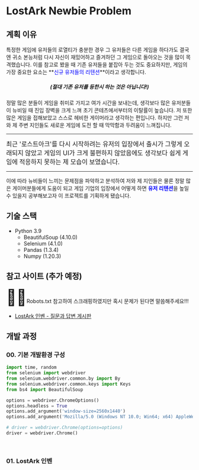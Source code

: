 # LostArk Newbie Problem

## 계획 이유

특정한 게임에 유저들의 로열티가 충분한 경우 그 유저들은 다른 게임을 하다가도 결국엔 귀소 본능처럼 다시 자신이 재밌어하고 즐겨하던 그 게임으로 돌아오는 것을 많이 목격했습니다. 이를 참고로 봤을 때 기존 유저들을 붙잡아 두는 것도 중요하지만, 게임의 가장 중요한 요소는 **<span style="color: blue">신규 유저들의 리텐션</span>**이라고 생각합니다.

<center><h5>(절대 기존 유저를 등한시 하는 것은 아닙니다!)</h5></center>

정말 많은 분들이 게임을 취미로 가지고 여가 시간을 보내는데, 생각보다 많은 유저분들이 뉴비일 때 진입 장벽을 크게 느껴 초기 콘테츠에서부터의 이탈률이 높습니다. 저 또한 많은 게임을 접해보았고 스스로 헤비한 게이머라고 생각하는 편입니다. 하지만 그런 저와 제  주변 지인들도 새로운 게임에 도전 할 때 막막함과 두려움이 느껴집니다.

---

<span style="font-size:120%">최근 '로스트아크'를 다시 시작하려는 유저의 입장에서 출시가 그렇게 오래되지 않았고 게임의 UI가 크게 불편하지 않았음에도 생각보다 쉽게 게임에 적응하지 못하는 제 모습이 보였습니다.</span>

---

이에 따라 뉴비들이 느끼는 문제점을 파악하고 분석하여 저와 제 지인들은 물론 정말 많은 게이머분들에게 도움이 되고 게임 기업의 입장에서 어떻게 하면 <span style="color: blue; font-weight: bold">유저 리텐션</span>을 높일 수 있을지 공부해보고자 이 프로젝트를 기획하게 됐습니다.

## 기술 스택

- Python 3.9
  - BeautifulSoup (4.10.0)
  - Selenium (4.1.0)
  - Pandas (1.3.4)
  - Numpy (1.20.3)

## 참고 사이트 (추가 예정)

<span style="font-size: 300%">👨‍✈️</span>Robots.txt 참고하여 스크래핑하였지만 혹시 문제가 된다면 말씀해주세요!!!

- [LostArk 인벤 - 질문과 답변 게시판](https://www.inven.co.kr/board/lostark/4822)



## 개발 과정

### 00. 기본 개발환경 구성

```python
import time, random
from selenium import webdriver
from selenium.webdriver.common.by import By
from selenium.webdriver.common.keys import Keys
from bs4 import BeautifulSoup

options = webdriver.ChromeOptions()
options.headless = True
options.add_argument('window-size=2560x1440')
options.add_argument('Mozilla/5.0 (Windows NT 10.0; Win64; x64) AppleWebKit/537.36 (KHTML, like Gecko) Chrome/98.0.4758.102 Safari/537.36')

# driver = webdriver.Chrome(options=options)
driver = webdriver.Chrome()
```

<br/>

### 01. LostArk 인벤